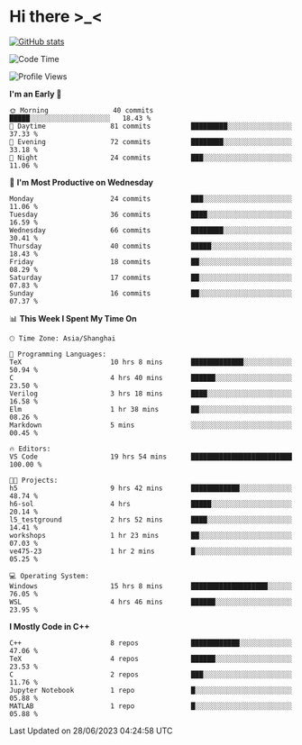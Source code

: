 # Hi there \>_<

[![GitHub stats](https://github-readme-stats.vercel.app/api?username=ARessegetesStery&show_icons=true&theme=transparent)](https://github.com/anuraghazra/github-readme-stats)

<!--START_SECTION:waka-->
![Code Time](http://img.shields.io/badge/Code%20Time-172%20hrs%208%20mins-blue)

![Profile Views](http://img.shields.io/badge/Profile%20Views-0-blue)

**I'm an Early 🐤** 

```text
🌞 Morning                40 commits          █████░░░░░░░░░░░░░░░░░░░░   18.43 % 
🌆 Daytime                81 commits          █████████░░░░░░░░░░░░░░░░   37.33 % 
🌃 Evening                72 commits          ████████░░░░░░░░░░░░░░░░░   33.18 % 
🌙 Night                  24 commits          ███░░░░░░░░░░░░░░░░░░░░░░   11.06 % 
```
📅 **I'm Most Productive on Wednesday** 

```text
Monday                   24 commits          ███░░░░░░░░░░░░░░░░░░░░░░   11.06 % 
Tuesday                  36 commits          ████░░░░░░░░░░░░░░░░░░░░░   16.59 % 
Wednesday                66 commits          ████████░░░░░░░░░░░░░░░░░   30.41 % 
Thursday                 40 commits          █████░░░░░░░░░░░░░░░░░░░░   18.43 % 
Friday                   18 commits          ██░░░░░░░░░░░░░░░░░░░░░░░   08.29 % 
Saturday                 17 commits          ██░░░░░░░░░░░░░░░░░░░░░░░   07.83 % 
Sunday                   16 commits          ██░░░░░░░░░░░░░░░░░░░░░░░   07.37 % 
```


📊 **This Week I Spent My Time On** 

```text
🕑︎ Time Zone: Asia/Shanghai

💬 Programming Languages: 
TeX                      10 hrs 8 mins       █████████████░░░░░░░░░░░░   50.94 % 
C                        4 hrs 40 mins       ██████░░░░░░░░░░░░░░░░░░░   23.50 % 
Verilog                  3 hrs 18 mins       ████░░░░░░░░░░░░░░░░░░░░░   16.58 % 
Elm                      1 hr 38 mins        ██░░░░░░░░░░░░░░░░░░░░░░░   08.26 % 
Markdown                 5 mins              ░░░░░░░░░░░░░░░░░░░░░░░░░   00.45 % 

🔥 Editors: 
VS Code                  19 hrs 54 mins      █████████████████████████   100.00 % 

🐱‍💻 Projects: 
h5                       9 hrs 42 mins       ████████████░░░░░░░░░░░░░   48.74 % 
h6-sol                   4 hrs               █████░░░░░░░░░░░░░░░░░░░░   20.14 % 
l5_testground            2 hrs 52 mins       ████░░░░░░░░░░░░░░░░░░░░░   14.41 % 
workshops                1 hr 23 mins        ██░░░░░░░░░░░░░░░░░░░░░░░   07.03 % 
ve475-23                 1 hr 2 mins         █░░░░░░░░░░░░░░░░░░░░░░░░   05.25 % 

💻 Operating System: 
Windows                  15 hrs 8 mins       ███████████████████░░░░░░   76.05 % 
WSL                      4 hrs 46 mins       ██████░░░░░░░░░░░░░░░░░░░   23.95 % 
```

**I Mostly Code in C++** 

```text
C++                      8 repos             ████████████░░░░░░░░░░░░░   47.06 % 
TeX                      4 repos             ██████░░░░░░░░░░░░░░░░░░░   23.53 % 
C                        2 repos             ███░░░░░░░░░░░░░░░░░░░░░░   11.76 % 
Jupyter Notebook         1 repo              █░░░░░░░░░░░░░░░░░░░░░░░░   05.88 % 
MATLAB                   1 repo              █░░░░░░░░░░░░░░░░░░░░░░░░   05.88 % 
```




 Last Updated on 28/06/2023 04:24:58 UTC
<!--END_SECTION:waka-->
